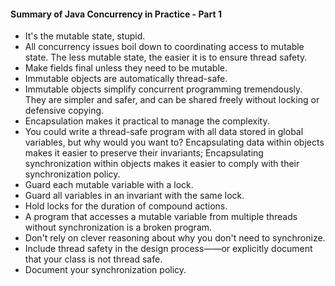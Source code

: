 #### Summary of Java Concurrency in Practice - Part 1
- It's the mutable state, stupid.
- All concurrency issues boil down to coordinating access to mutable state. The less mutable state, the easier it is to ensure thread safety.
- Make fields final unless they need to be mutable.
- Immutable objects are automatically thread-safe.
- Immutable objects simplify concurrent programming tremendously. They are simpler and safer, and can be shared freely without locking or defensive copying.
- Encapsulation makes it practical to manage the complexity.
- You could write a thread-safe program with all data stored in global variables, but why would you want to? Encapsulating data within objects makes it easier to preserve their invariants; Encapsulating synchronization within objects makes it easier to comply with their synchronization policy.
- Guard each mutable variable with a lock.
- Guard all variables in an invariant with the same lock.
- Hold locks for the duration of compound actions.
- A program that accesses a mutable variable from multiple threads without synchronization is a broken program.
- Don't rely on clever reasoning about why you don't need to synchronize.
- Include thread safety in the design process——or explicitly document that your class is not thread safe.
- Document your synchronization policy.